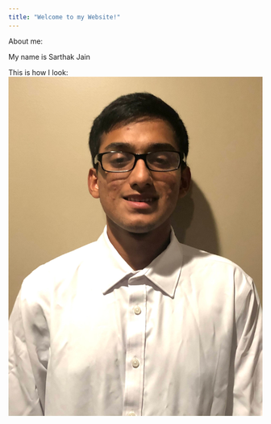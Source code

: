 ```yaml
---
title: "Welcome to my Website!"
---
```


About me:


My name is Sarthak Jain

This is how I look:
<img src ="Induction Picture.pdf">



